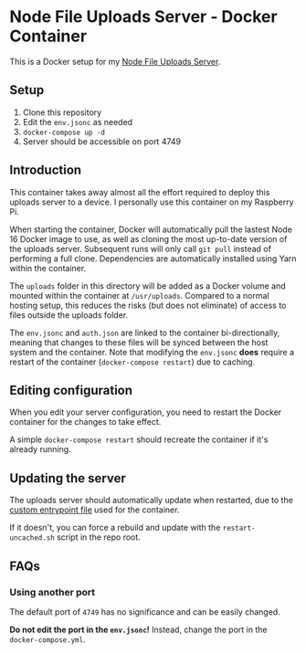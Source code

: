 # Node File Uploads Server - Docker Container

This is a Docker setup for my [Node File Uploads Server](https://github.com/davwheat/node-js-file-uploads-server).

## Setup

1. Clone this repository
2. Edit the `env.jsonc` as needed
3. `docker-compose up -d`
4. Server should be accessible on port 4749

## Introduction

This container takes away almost all the effort required to deploy this uploads server to a device. I personally use this container on my Raspberry Pi.

When starting the container, Docker will automatically pull the lastest Node 16 Docker image to use, as well as cloning the most up-to-date version of the uploads server. Subsequent runs will only call `git pull` instead of performing a full clone. Dependencies are automatically installed using Yarn within the container.

The `uploads` folder in this directory will be added as a Docker volume and mounted within the container at `/usr/uploads`. Compared to a normal hosting setup, this reduces the risks (but does not eliminate) of access to files outside the uploads folder.

The `env.jsonc` and `auth.json` are linked to the container bi-directionally, meaning that changes to these files will be synced between the host system and the container. Note that modifying the `env.jsonc` **does** require a restart of the container (`docker-compose restart`) due to caching.

## Editing configuration

When you edit your server configuration, you need to restart the Docker container for the changes to take effect.

A simple `docker-compose restart` should recreate the container if it's already running.

## Updating the server

The uploads server should automatically update when restarted, due to the [custom entrypoint file](docker-entrypoint.sh) used for the container.

If it doesn't, you can force a rebuild and update with the `restart-uncached.sh` script in the repo root.

## FAQs

### Using another port

The default port of `4749` has no significance and can be easily changed.

**Do not edit the port in the `env.jsonc`!** Instead, change the port in the `docker-compose.yml`.
